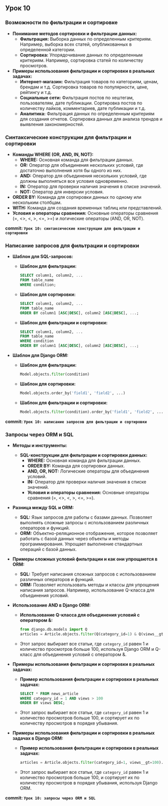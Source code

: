 ## Урок 10

### Возможности по фильтрации и сортировке
- **Понимание методов сортировки и фильтрации данных:**
  - **Фильтрация:** Выборка данных по определенным критериям. Например, выборка всех статей, опубликованных в определенной категории.
  - **Сортировка:** Упорядочивание данных по определенным критериям. Например, сортировка статей по количеству просмотров.
- **Примеры использования фильтрации и сортировки в реальных задачах:**
  - **Интернет-магазин:** Фильтрация товаров по категориям, ценам, брендам и т.д. Сортировка товаров по популярности, цене, рейтингу и т.д.
  - **Социальные сети:** Фильтрация постов по хештегам, пользователям, дате публикации. Сортировка постов по количеству лайков, комментариев, дате публикации и т.д.
  - **Аналитика:** Фильтрация данных по определенным критериям для создания отчетов. Сортировка данных для анализа трендов и выявления закономерностей.

### Синтаксические конструкции для фильтрации и сортировки
- **Команды WHERE (OR, AND, IN, NOT):**
  - **WHERE:** Основная команда для фильтрации данных.
  - **OR:** Оператор для объединения нескольких условий, где достаточно выполнения хотя бы одного из них.
  - **AND:** Оператор для объединения нескольких условий, где должны выполняться все условия одновременно.
  - **IN:** Оператор для проверки наличия значения в списке значений.
  - **NOT:** Оператор для инверсии условия.
- **ORDER BY:** Команда для сортировки данных по одному или нескольким столбцам.
- **WITH:** Команда для создания временных таблиц или представлений.
- **Условия и операторы сравнения:** Основные операторы сравнения (=, <>, <, >, <=, >=) и логические операторы (AND, OR, NOT).

**commit: `Урок 10: синтаксические конструкции для фильтрации и сортировки`**

### Написание запросов для фильтрации и сортировки
- **Шаблон для SQL-запросов:**
  - **Шаблон для фильтрации:**
    ```sql
    SELECT column1, column2, ...
    FROM table_name
    WHERE condition;
    ```
  - **Шаблон для сортировки:**
    ```sql
    SELECT column1, column2, ...
    FROM table_name
    ORDER BY column1 [ASC|DESC], column2 [ASC|DESC], ...;
    ```
  - **Шаблон для фильтрации и сортировки:**
    ```sql
    SELECT column1, column2, ...
    FROM table_name
    WHERE condition
    ORDER BY column1 [ASC|DESC], column2 [ASC|DESC], ...;
    ```

- **Шаблон для Django ORM:**
  - **Шаблон для фильтрации:**
    ```python
    Model.objects.filter(condition)
    ```
  - **Шаблон для сортировки:**
    ```python
    Model.objects.order_by('field1', 'field2', ...)
    ```
  - **Шаблон для фильтрации и сортировки:**
    ```python
    Model.objects.filter(condition).order_by('field1', 'field2', ...)
    ```

**commit: `Урок 10: написание запросов для фильтрации и сортировки`**

### Запросы через ORM и SQL
- **Методы и инструменты:**
  - **SQL-конструкции для фильтрации и сортировки данных:**
    - **WHERE:** Основная команда для фильтрации данных.
    - **ORDER BY:** Команда для сортировки данных.
    - **AND, OR, NOT:** Логические операторы для объединения условий.
    - **IN:** Оператор для проверки наличия значения в списке значений.
    - **Условия и операторы сравнения:** Основные операторы сравнения (=, <>, <, >, <=, >=).

- **Разница между SQL и ORM:**
  - **SQL:** Язык запросов для работы с базами данных. Позволяет выполнять сложные запросы с использованием различных операторов и функций.
  - **ORM:** Объектно-реляционное отображение, которое позволяет работать с базой данных через объекты и методы программирования. Упрощает выполнение стандартных операций с базой данных.
- **Примеры сложных условий фильтрации и как они упрощаются в ORM:**
  - **SQL:** Требует написания сложных запросов с использованием различных операторов и функций.
  - **ORM:** Позволяет использовать методы и классы для упрощения написания запросов. Например, использование Q-класса для объединения условий.

- **Использование AND в Django ORM:**
  - **Использование Q-класса для объединения условий с оператором &:**
    ```python
    from django.db.models import Q
    articles = Article.objects.filter(Q(category_id=1) & Q(views__gt=100))
    ```
  - Этот запрос выбирает все статьи, где `category_id` равен 1 и количество просмотров больше 100, используя Django ORM и Q-класс для объединения условий с оператором &.

- **Примеры использования фильтрации и сортировки в реальных задачах:**
  - **Пример использования фильтрации и сортировки в реальных задачах:**
    ```sql
    SELECT * FROM news_article
    WHERE category_id = 1 AND views > 100
    ORDER BY views DESC;
    ```
  - Этот запрос выбирает все статьи, где `category_id` равен 1 и количество просмотров больше 100, и сортирует их по количеству просмотров в порядке убывания.

- **Примеры использования фильтрации и сортировки в реальных задачах в Django ORM:**
  - **Пример использования фильтрации и сортировки в реальных задачах:**
    ```python
    articles = Article.objects.filter(category_id=1, views__gt=100).order_by('-views')
    ```
  - Этот запрос выбирает все статьи, где `category_id` равен 1 и количество просмотров больше 100, и сортирует их по количеству просмотров в порядке убывания, используя Django ORM.

**commit: `Урок 10: запросы через ORM и SQL`**